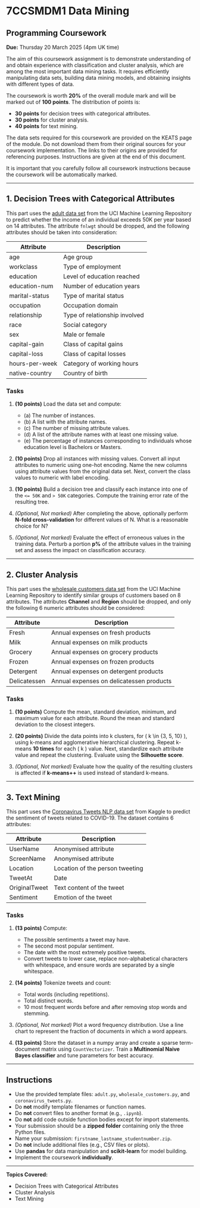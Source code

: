 # 7CCSMDM1 Data Mining

## Programming Coursework

**Due:** Thursday 20 March 2025 (4pm UK time)

The aim of this coursework assignment is to demonstrate understanding of and obtain experience with classification and cluster analysis, which are among the most important data mining tasks. It requires efficiently manipulating data sets, building data mining models, and obtaining insights with different types of data. 

The coursework is worth **20%** of the overall module mark and will be marked out of **100 points**. The distribution of points is:

- **30 points** for decision trees with categorical attributes.
- **30 points** for cluster analysis.
- **40 points** for text mining.

The data sets required for this coursework are provided on the KEATS page of the module. Do not download them from their original sources for your coursework implementation. The links to their origins are provided for referencing purposes. Instructions are given at the end of this document. 

It is important that you carefully follow all coursework instructions because the coursework will be automatically marked.

---

## 1. Decision Trees with Categorical Attributes

This part uses the [adult data set](https://archive.ics.uci.edu/ml/datasets/Adult) from the UCI Machine Learning Repository to predict whether the income of an individual exceeds 50K per year based on 14 attributes. The attribute `fnlwgt` should be dropped, and the following attributes should be taken into consideration:

| Attribute      | Description                   |
| -------------- | ----------------------------- |
| age            | Age group                     |
| workclass      | Type of employment            |
| education      | Level of education reached    |
| education-num  | Number of education years     |
| marital-status | Type of marital status        |
| occupation     | Occupation domain             |
| relationship   | Type of relationship involved |
| race           | Social category               |
| sex            | Male or female                |
| capital-gain   | Class of capital gains        |
| capital-loss   | Class of capital losses       |
| hours-per-week | Category of working hours     |
| native-country | Country of birth              |

### Tasks

1. **(10 points)** Load the data set and compute:
   - (a) The number of instances.
   - (b) A list with the attribute names.
   - (c) The number of missing attribute values.
   - (d) A list of the attribute names with at least one missing value.
   - (e) The percentage of instances corresponding to individuals whose education level is Bachelors or Masters.

2. **(10 points)** Drop all instances with missing values. Convert all input attributes to numeric using one-hot encoding. Name the new columns using attribute values from the original data set. Next, convert the class values to numeric with label encoding.

3. **(10 points)** Build a decision tree and classify each instance into one of the `<= 50K` and `> 50K` categories. Compute the training error rate of the resulting tree.

4. *(Optional, Not marked)* After completing the above, optionally perform **N-fold cross-validation** for different values of N. What is a reasonable choice for N?

5. *(Optional, Not marked)* Evaluate the effect of erroneous values in the training data. Perturb a portion **p%** of the attribute values in the training set and assess the impact on classification accuracy.

---

## 2. Cluster Analysis

This part uses the [wholesale customers data set](https://archive.ics.uci.edu/ml/datasets/wholesale+customers) from the UCI Machine Learning Repository to identify similar groups of customers based on 8 attributes. The attributes **Channel** and **Region** should be dropped, and only the following 6 numeric attributes should be considered:

| Attribute    | Description                              |
| ------------ | ---------------------------------------- |
| Fresh        | Annual expenses on fresh products        |
| Milk         | Annual expenses on milk products         |
| Grocery      | Annual expenses on grocery products      |
| Frozen       | Annual expenses on frozen products       |
| Detergent    | Annual expenses on detergent products    |
| Delicatessen | Annual expenses on delicatessen products |

### Tasks

1. **(10 points)** Compute the mean, standard deviation, minimum, and maximum value for each attribute. Round the mean and standard deviation to the closest integers.

2. **(20 points)** Divide the data points into k clusters, for \( k \in \{3, 5, 10\} \), using k-means and agglomerative hierarchical clustering. Repeat k-means **10 times** for each \( k \) value. Next, standardize each attribute value and repeat the clustering. Evaluate using the **Silhouette score**. 

3. *(Optional, Not marked)* Evaluate how the quality of the resulting clusters is affected if **k-means++** is used instead of standard k-means.

---

## 3. Text Mining

This part uses the [Coronavirus Tweets NLP data set](https://www.kaggle.com/datatattle/covid-19-nlp-text-classification) from Kaggle to predict the sentiment of tweets related to COVID-19. The dataset contains 6 attributes:

| Attribute     | Description                     |
| ------------- | ------------------------------- |
| UserName      | Anonymised attribute            |
| ScreenName    | Anonymised attribute            |
| Location      | Location of the person tweeting |
| TweetAt       | Date                            |
| OriginalTweet | Text content of the tweet       |
| Sentiment     | Emotion of the tweet            |

### Tasks

1. **(13 points)** Compute:
   - The possible sentiments a tweet may have.
   - The second most popular sentiment.
   - The date with the most extremely positive tweets.
   - Convert tweets to lower case, replace non-alphabetical characters with whitespace, and ensure words are separated by a single whitespace.

2. **(14 points)** Tokenize tweets and count:
   - Total words (including repetitions).
   - Total distinct words.
   - 10 most frequent words before and after removing stop words and stemming.

3. *(Optional, Not marked)* Plot a word frequency distribution. Use a line chart to represent the fraction of documents in which a word appears.

4. **(13 points)** Store the dataset in a numpy array and create a sparse term-document matrix using `CountVectorizer`. Train a **Multinomial Naive Bayes classifier** and tune parameters for best accuracy.

---

## Instructions

- Use the provided template files: `adult.py`, `wholesale_customers.py`, and `coronavirus_tweets.py`.
- Do **not** modify template filenames or function names.
- Do **not** convert files to another format (e.g., `.ipynb`).
- Do **not** add code outside function bodies except for import statements.
- Your submission should be a **zipped folder** containing only the three Python files.
- Name your submission: `firstname_lastname_studentnumber.zip`.
- Do **not** include additional files (e.g., CSV files or plots).
- Use **pandas** for data manipulation and **scikit-learn** for model building.
- Implement the coursework **individually**.

---

**Topics Covered:**
- Decision Trees with Categorical Attributes
- Cluster Analysis
- Text Mining
